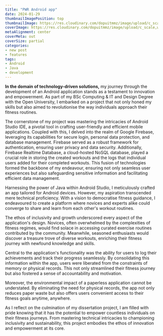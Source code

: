 ```yaml
---
title: "PWR Android app"
date: 2024-01-29
thumbnailImagePosition: top
thumbnailImage: https://res.cloudinary.com/dopuitmmz/image/upload/c_scale,w_700/v1708186018/How-to-create-a-workout-plan-1_l0to4f.jpg
coverImage: https://res.cloudinary.com/dopuitmmz/image/upload/c_scale,w_700/v1708186018/How-to-create-a-workout-plan-1_l0to4f.jpg
metaAlignment: center
coverMeta: out
coverSize: partial
categories:
- new post
- features
tags:
- Android
- Java
- development
---
```



**In the domain of technology-driven solutions,** my journey through the development of an Android application stands as a testament to innovation and empowerment. As part of my BSc Computing & IT and Design Degree with the Open University, I embarked on a project that not only honed my skills but also aimed to revolutionise the way individuals approach their fitness routines.

The cornerstone of my project was mastering the intricacies of Android Studio IDE, a pivotal tool in crafting user-friendly and efficient mobile applications. Coupled with this, I delved into the realm of Google Firebase, leveraging its capabilities for secure login, personal data protection, and database management. Firebase served as a robust framework for authentication, ensuring user privacy and data security. Additionally, Firebase Realtime Database, a cloud-hosted NoSQL database, played a crucial role in storing the created workouts and the logs that individual users added for their completed workouts. This fusion of technologies formed the backbone of my endeavour, ensuring not only seamless user experiences but also safeguarding sensitive information and facilitating efficient data management.

Harnessing the power of Java within Android Studio, I meticulously crafted an app tailored for Android devices. However, my aspiration transcended mere technical proficiency. With a vision to democratise fitness guidance, I endeavoured to create a platform where novices and experts alike could converge to share and learn from each other's workout routines.

The ethos of inclusivity and growth underscored every aspect of the application's design. Novices, often overwhelmed by the complexities of fitness regimes, would find solace in accessing curated exercise routines contributed by the community. Meanwhile, seasoned enthusiasts would discover a treasure trove of diverse workouts, enriching their fitness journey with newfound knowledge and skills.

Central to the application's functionality was the ability for users to log their achievements and track their progress seamlessly. By consolidating this information within the app, users were liberated from the constraints of memory or physical records. This not only streamlined their fitness journey but also fostered a sense of accountability and motivation.

Moreover, the environmental impact of a paperless application cannot be understated. By eliminating the need for physical records, the app not only reduces paper waste but also offers users convenient access to their fitness goals anytime, anywhere.

As I reflect on the culmination of my dissertation project, I am filled with pride knowing that it has the potential to empower countless individuals on their fitness journeys. From mastering technical intricacies to championing inclusivity and sustainability, this project embodies the ethos of innovation and empowerment at its core.

